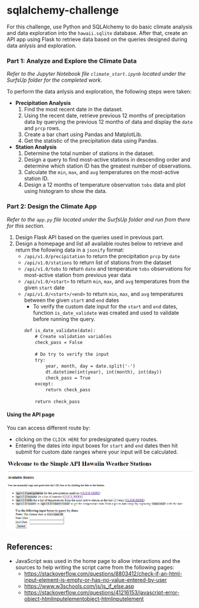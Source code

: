 # sqlalchemy-challenge
For this challenge, use Python and SQLAlchemy to do basic climate analysis and data exploration into the <code>hawaii.sqlite</code> database. After that, create an API app using Flask to retrieve data based on the queries designed during data anlysis and exploration.

### Part 1: Analyze and Explore the Climate Data
<i>Refer to the Jupyter Notebook file <code>climate_start.ipynb</code> located under the SurfsUp folder for the completed work.</i>

To perform the data anlysis and exploration, the following steps were taken:
- <b>Precipitation Analysis</b>
    1) Find the most recent date in the dataset.
    2) Using the recent date, retrieve previous 12 months of precipitation data by querying the previous 12 months of data and display the <code>date</code> and <code>prcp</code> rows.
    3) Create a bar chart using Pandas and MatplotLib.
    4) Get the statistic of the precipitation data using Pandas.
- <b>Station Analysis</b>
    1) Determine the total number of stations in the dataset.
    2) Design a query to find most-active stations in descending order and determine which station ID has the greatest number of observations.
    3) Calculate the <code>min</code>, <code>max</code>, and <code>avg</code> temperatures on the most-active station ID.
    4) Design a 12 months of temperature observation <code>tobs</code> data and plot using histogram to show the data.

### Part 2: Design the Climate App
<i>Refer to the <code>app.py</code> file located under the SurfsUp folder  and run from there for this section.</i>

1) Design Flask API based on the queries used in previous part.
2) Design a homepage and list all available routes below to retrieve and return the following data in a <code>jsonify</code> format:
    - <code>/api/v1.0/precipitation</code> to return the precipitation <code>prcp</code> by <code>date</code>
    - <code>/api/v1.0/stations</code> to return list of stations from the dataset
    - <code>/api/v1.0/tobs</code> to return <code>date</code> and temperature <code>tobs</code> observations for most-active station from previous year data
    - <code>/api/v1.0/&lt;start&gt;</code> to return <code>min</code>, <code>max</code>, and <code>avg</code> temperatures from the given <code>start</code> date
    - <code>/api/v1.0/&lt;start&gt;/&lt;end&gt;</code> to return <code>min</code>, <code>max</code>, and <code>avg</code> temperatures between the given <code>start</code> and <code>end</code> dates
        - To verify the custom date input for the <code>start</code> and <code>end</code> dates, function <code>is_date_validate</code> was created and used to validate before running the query.
        ```
        def is_date_validate(date):
            # Create validation variables
            check_pass = False

            # Do try to verify the input
            try:    
                year, month, day = date.split('-')
                dt.datetime(int(year), int(month), int(day))
                check_pass = True
            except:
                return check_pass
            
            return check_pass
        ```

#### Using the API page
You can access different route by:
- clicking on the <code>CLICK HERE</code> for predesignated query routes.
- Entering the dates into input boxes for <code>start</code> and <code>end</code> dates then hit submit for custom date ranges where your input will be calculated.

![Alt text](/Resources/api_app.png)

## References:
- JavaScript was used in the home page to allow interactions and the sources to help writing the script came from the following pages:
    - https://stackoverflow.com/questions/8803412/check-if-an-html-input-element-is-empty-or-has-no-value-entered-by-user
    - https://www.w3schools.com/js/js_if_else.asp
    - https://stackoverflow.com/questions/41216153/javascript-error-object-htmlinputelementobject-htmlinputelement

